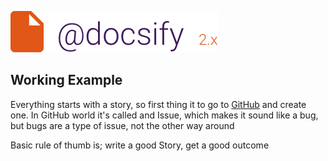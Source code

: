![header](../../media/header.png) 

## Working Example

Everything starts with a story, so first thing it to go to [GitHub](https://github.com/listingslab-software/listingslab/issues/new?template=story.md) and create one. In GitHub world it's called and Issue, which makes it sound like a bug, but bugs are a type of issue, not the other way around

Basic rule of thumb is; write a good Story, get a good outcome

